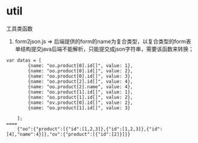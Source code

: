 util
====

工具类函数

1. form2json.js => 后端提供的form的name为复合类型，以复合类型的form表单结构提交java后端不能解析，只能提交成json字符串，需要该函数来转换；
```
var datas = [
        {name: "oo.product[0].id[]", value: 1},
        {name: "oo.product[0].id[]", value: 2},
        {name: "oo.product[0].id[]", value: 3},
        {name: "oo.product[2].id[]", value: 4},
        {name: "oo.product[2].name", value: 4},
        {name: "oo.product[1].id[]", value: 1},
        {name: "oo.product[1].id[]", value: 2},
        {name: "ov.product[0].id[]", value: 2},
        {name: "oo.product[1].id[]", value: 3}

    ];
====
    {"oo":{"product":[{"id":[1,2,3]},{"id":[1,2,3]},{"id":[4],"name":4}]},"ov":{"product":[{"id":[2]}]}}
```